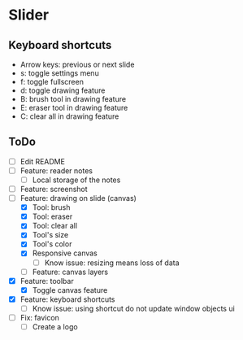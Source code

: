 # Slider

## Keyboard shortcuts
- Arrow keys: previous or next slide
- s: toggle settings menu
- f: toggle fullscreen
- d: toggle drawing feature
- B: brush tool in drawing feature
- E: eraser tool in drawing feature
- C: clear all in drawing feature

## ToDo
- [ ] Edit README
- [ ] Feature: reader notes
  - [ ] Local storage of the notes
- [ ] Feature: screenshot
- [ ] Feature: drawing on slide (canvas)
  - [x] Tool: brush
  - [x] Tool: eraser
  - [x] Tool: clear all
  - [x] Tool's size
  - [x] Tool's color
  - [x] Responsive canvas
    - [ ] Know issue: resizing means loss of data
  - [ ] Feature: canvas layers
- [x] Feature: toolbar
  - [x] Toggle canvas feature
- [x] Feature: keyboard shortcuts
  - [ ] Know issue: using shortcut do not update window objects ui
- [ ] Fix: favicon
  - [ ] Create a logo
